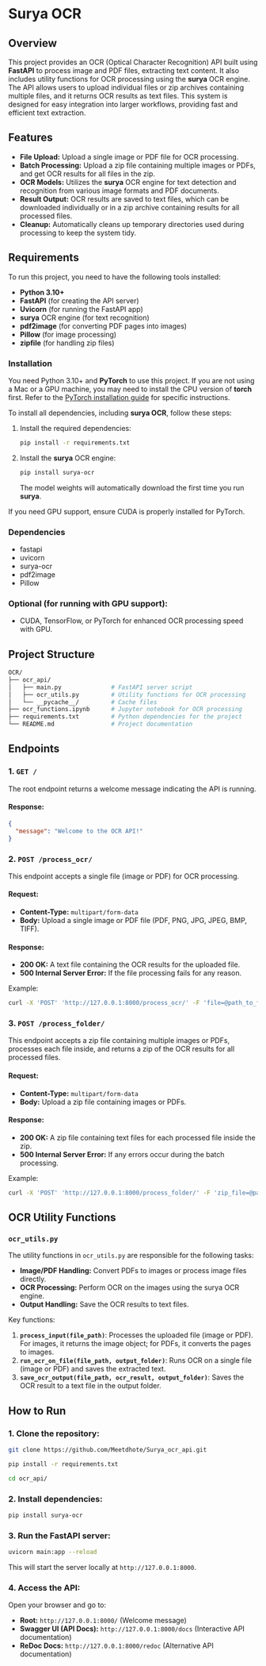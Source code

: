 
# Surya OCR 

## Overview
This project provides an OCR (Optical Character Recognition) API built using **FastAPI** to process image and PDF files, extracting text content. It also includes utility functions for OCR processing using the **surya** OCR engine. The API allows users to upload individual files or zip archives containing multiple files, and it returns OCR results as text files. This system is designed for easy integration into larger workflows, providing fast and efficient text extraction.

## Features
- **File Upload:** Upload a single image or PDF file for OCR processing.
- **Batch Processing:** Upload a zip file containing multiple images or PDFs, and get OCR results for all files in the zip.
- **OCR Models:** Utilizes the **surya** OCR engine for text detection and recognition from various image formats and PDF documents.
- **Result Output:** OCR results are saved to text files, which can be downloaded individually or in a zip archive containing results for all processed files.
- **Cleanup:** Automatically cleans up temporary directories used during processing to keep the system tidy.

## Requirements
To run this project, you need to have the following tools installed:
- **Python 3.10+**
- **FastAPI** (for creating the API server)
- **Uvicorn** (for running the FastAPI app)
- **surya** OCR engine (for text recognition)
- **pdf2image** (for converting PDF pages into images)
- **Pillow** (for image processing)
- **zipfile** (for handling zip files)

### Installation
You need Python 3.10+ and **PyTorch** to use this project. If you are not using a Mac or a GPU machine, you may need to install the CPU version of **torch** first. Refer to the [PyTorch installation guide](https://pytorch.org/get-started/locally/) for specific instructions.

To install all dependencies, including **surya OCR**, follow these steps:

1. Install the required dependencies:
   ```bash
   pip install -r requirements.txt
   ```

2. Install the **surya** OCR engine:
   ```bash
   pip install surya-ocr
   ```
   The model weights will automatically download the first time you run **surya**.

If you need GPU support, ensure CUDA is properly installed for PyTorch.

### Dependencies
- fastapi
- uvicorn
- surya-ocr
- pdf2image
- Pillow

### Optional (for running with GPU support):
- CUDA, TensorFlow, or PyTorch for enhanced OCR processing speed with GPU.

## Project Structure
```bash
OCR/
├── ocr_api/
│   ├── main.py              # FastAPI server script
│   ├── ocr_utils.py         # Utility functions for OCR processing
│   └── __pycache__/         # Cache files
├── ocr_functions.ipynb      # Jupyter notebook for OCR processing
├── requirements.txt         # Python dependencies for the project
└── README.md                # Project documentation
```

## Endpoints

### 1. `GET /`
The root endpoint returns a welcome message indicating the API is running.

#### Response:
```json
{
  "message": "Welcome to the OCR API!"
}
```

### 2. `POST /process_ocr/`
This endpoint accepts a single file (image or PDF) for OCR processing.

#### Request:
- **Content-Type:** `multipart/form-data`
- **Body:** Upload a single image or PDF file (PDF, PNG, JPG, JPEG, BMP, TIFF).

#### Response:
- **200 OK:** A text file containing the OCR results for the uploaded file.
- **500 Internal Server Error:** If the file processing fails for any reason.

Example:
```bash
curl -X 'POST' 'http://127.0.0.1:8000/process_ocr/' -F 'file=@path_to_file.pdf'
```

### 3. `POST /process_folder/`
This endpoint accepts a zip file containing multiple images or PDFs, processes each file inside, and returns a zip of the OCR results for all processed files.

#### Request:
- **Content-Type:** `multipart/form-data`
- **Body:** Upload a zip file containing images or PDFs.

#### Response:
- **200 OK:** A zip file containing text files for each processed file inside the zip.
- **500 Internal Server Error:** If any errors occur during the batch processing.

Example:
```bash
curl -X 'POST' 'http://127.0.0.1:8000/process_folder/' -F 'zip_file=@path_to_folder.zip'
```

## OCR Utility Functions

### `ocr_utils.py`
The utility functions in `ocr_utils.py` are responsible for the following tasks:
- **Image/PDF Handling:** Convert PDFs to images or process image files directly.
- **OCR Processing:** Perform OCR on the images using the surya OCR engine.
- **Output Handling:** Save the OCR results to text files.

Key functions:
1. **`process_input(file_path)`**: Processes the uploaded file (image or PDF). For images, it returns the image object; for PDFs, it converts the pages to images.
2. **`run_ocr_on_file(file_path, output_folder)`**: Runs OCR on a single file (image or PDF) and saves the extracted text.
3. **`save_ocr_output(file_path, ocr_result, output_folder)`**: Saves the OCR result to a text file in the output folder.

## How to Run

### 1. Clone the repository:
```bash
git clone https://github.com/Meetdhote/Surya_ocr_api.git

pip install -r requirements.txt

cd ocr_api/
```

### 2. Install dependencies:
```bash
pip install surya-ocr
```

### 3. Run the FastAPI server:
```bash
uvicorn main:app --reload
```
This will start the server locally at `http://127.0.0.1:8000`.

### 4. Access the API:
Open your browser and go to:
- **Root:** `http://127.0.0.1:8000/` (Welcome message)
- **Swagger UI (API Docs):** `http://127.0.0.1:8000/docs` (Interactive API documentation)
- **ReDoc Docs:** `http://127.0.0.1:8000/redoc` (Alternative API documentation)


